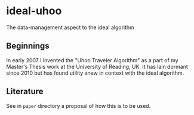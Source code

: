 # ideal-uhoo
The data-management aspect to the ideal algorithm

## Beginnings

In early 2007 I invented the "Uhoo Traveler Algorithm" as a part of my Master's Thesis work at the University of Reading, UK. It has lain dormant since 2010 but has found utility anew in context with the ideal algorithm.

## Literature

See in `paper` directory a proposal of how this is to be used.